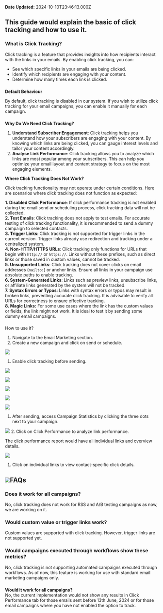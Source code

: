**Date Updated:** 2024-10-10T23:46:13.000Z

##   

## This guide would explain the basic of click tracking and how to use it.

### **What is Click Tracking?**

Click tracking is a feature that provides insights into how recipients interact with the links in your emails. By enabling click tracking, you can:

* See which specific links in your emails are being clicked.
* Identify which recipients are engaging with your content.
* Determine how many times each link is clicked.

###   
**Default Behaviour**

By default, click tracking is disabled in our system. If you wish to utilize click tracking for your email campaigns, you can enable it manually for each campaign.

###   
**Why Do We Need Click Tracking?**

1. **Understand Subscriber Engagement**: Click tracking helps you understand how your subscribers are engaging with your content. By knowing which links are being clicked, you can gauge interest levels and tailor your content accordingly.
2. **Analyse Link Performance**: Click tracking allows you to analyze which links are most popular among your subscribers. This can help you optimize your email layout and content strategy to focus on the most engaging elements.

  
**Where Click Tracking Does Not Work?**

  
Click tracking functionality may not operate under certain conditions. Here are scenarios where click tracking does not function as expected:

  
**1\. Disabled Click Performance**: If click performance tracking is not enabled during the email send or scheduling process, click tracking data will not be collected.  
**2\. Test Emails**: Click tracking does not apply to test emails. For accurate testing of click tracking functionality, it is recommended to send a dummy campaign to selected contacts.  
**3\. Trigger Links**: Click tracking is not supported for trigger links in the current version. Trigger links already use redirection and tracking under a centralized system.  
**4\. Non-HTTP/HTTPS URLs**: Click tracking only functions for URLs that begin with `http://` or `https://`. Links without these prefixes, such as direct links or those saved in custom values, cannot be tracked.  
**5\. Unsupported Links**: Click tracking does not cover clicks on email addresses (`mailto:`) or anchor links. Ensure all links in your campaign use absolute paths to enable tracking.  
**6\. System-Generated Links**: Links such as preview links, unsubscribe links, or affiliate links generated by the system will not be tracked.  
**7\. Syntax Errors or Typos**: Links with syntax errors or typos may result in broken links, preventing accurate click tracking. It is advisable to verify all URLs for correctness to ensure effective tracking.  
**8\. Magic Links:** For some use cases where the link has the custom values or fields, the link might not work. It is ideal to test it by sending some dummy email campaigns.  

###   
How to use it?

1. Navigate to the Email Marketing section.
2. Create a new campaign and click on send or schedule.  
    
![](https://s3.amazonaws.com/cdn.freshdesk.com/data/helpdesk/attachments/production/155033861774/original/nJC2cWPFqwd2EB_5G1bc8QsZASbIApFxBA.png?1727776312)
1. Enable click tracking before sending.  
    
![](https://s3.amazonaws.com/cdn.freshdesk.com/data/helpdesk/attachments/production/155034300590/original/pOEkGaFZO4QcrMXVYpPmsbgEuy-ZRLRtsw.png?1728383549)

![](https://s3.amazonaws.com/cdn.freshdesk.com/data/helpdesk/attachments/production/155034294745/original/q2C2bq82Omw4UAXn9phdPVSmcSWHOh2-gA.png?1728380641)
  
  
![](https://s3.amazonaws.com/cdn.freshdesk.com/data/helpdesk/attachments/production/155034294790/original/ULjfL5Kw7Cyvzhx8vICcUGJs44ZgTlBeDg.png?1728380667)
  
  
![](https://s3.amazonaws.com/cdn.freshdesk.com/data/helpdesk/attachments/production/155034294813/original/_nQXeqXRmvkyNPMHtpvatOxgidf8Vu8vgw.png?1728380681)
  
  
![](https://s3.amazonaws.com/cdn.freshdesk.com/data/helpdesk/attachments/production/155034294876/original/lNVuN2ttLGM8Fo53iuIfitOOQgpA09R6FQ.png?1728380700)
  
  
1. After sending, access Campaign Statistics by clicking the three dots next to your campaign.  
    
![](https://s3.amazonaws.com/cdn.freshdesk.com/data/helpdesk/attachments/production/155034298568/original/fcl1NWGme_duzlj89CCf0tCv5jmh17TRcg.png?1728382625)
2. Click on Click Performance to analyze link performance.

The click performance report would have all individual links and overview details.

![](https://s3.amazonaws.com/cdn.freshdesk.com/data/helpdesk/attachments/production/155032225102/original/Y6J7cKgBgwo6ZXWDlbyWgF0mJlGi3tsqEg.jpg?1725445642)

1. Click on individual links to view contact-specific click details.

## ![](https://s3.amazonaws.com/cdn.freshdesk.com/data/helpdesk/attachments/production/155032226524/original/FhI2c2hElP_cAEmZIIGnBg2jdnvwoLvxiw.jpg?1725446462)**FAQs**

### **Does it work for all campaigns?**

No, click tracking does not work for RSS and A/B testing campaigns as now, we are working on it.  
  
### **Would custom value or trigger links work?**

Custom values are supported with click tracking. However, trigger links are not supported yet.  
  
### **Would campaigns executed through workflows show these metrics?**

No, click tracking is not supporting automated campaigns executed through workflows. As of now, this feature is working for use with standard email marketing campaigns only.

###   
**Would it work for all campaigns?**  
No, the current implementation would not show any results in Click Performance tab for those emails sent before 13th June, 2024 or for those email campaigns where you have not enabled the option to track. 
  
  